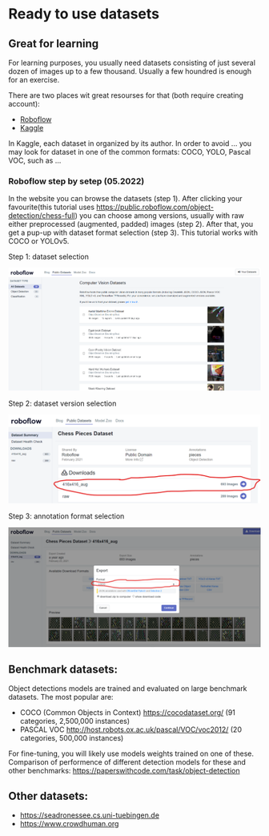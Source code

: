 # Ready to use datasets

## Great for learning
For learning purposes, you usually need datasets consisting of just several dozen of images up to a few thousand. Usually a few houndred is enough for an exercise.

There are two places wit great resourses for that (both require creating account):
- [Roboflow](https://public.roboflow.com/object-detection)
- [Kaggle](https://www.kaggle.com/datasets?search=object+detection)

In Kaggle, each dataset in organized by its author. In order to avoid ... you may look for dataset in one of the common formats: COCO, YOLO, Pascal VOC, such as ...

### Roboflow step by setep (05.2022)

In the website you can browse the datasets (step 1). After clicking your favourite(this tutorial uses https://public.roboflow.com/object-detection/chess-full)
you can choose among versions, usually with raw either preprocessed (augmented, padded) images (step 2).
After that, you get a pup-up with dataset format selection (step 3). This tutorial works with COCO or YOLOv5.

Step 1: dataset selection

<img src="_resourses/roboflow1.png" alt="roboflow step 1" width="800"/>

Step 2: dataset version selection

<img src="_resourses/roboflow2_mark.png" alt="roboflow step 2" width="800"/>

Step 3: annotation format selection

<img src="_resourses/roboflow3_mark.png" alt="roboflow step 3" width="800"/>

## Benchmark datasets:
Object detections models are trained and evaluated on large benchmark datasets.
The most popular are:
- COCO (Common Objects in Context) https://cocodataset.org/ (91 categories, 2,500,000 instances)
- PASCAL VOC http://host.robots.ox.ac.uk/pascal/VOC/voc2012/ (20 categories, 500,000 instances)

For fine-tuning, you will likely use models weights trained on one of these.
Comparison of performence of different detection models for these and other benchmarks: https://paperswithcode.com/task/object-detection

## Other datasets:
- https://seadronessee.cs.uni-tuebingen.de
- https://www.crowdhuman.org
